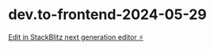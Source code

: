 # dev.to-frontend-2024-05-29

[Edit in StackBlitz next generation editor ⚡️](https://stackblitz.com/~/github.com/abgaonkar/dev.to-frontend-2024-05-29)